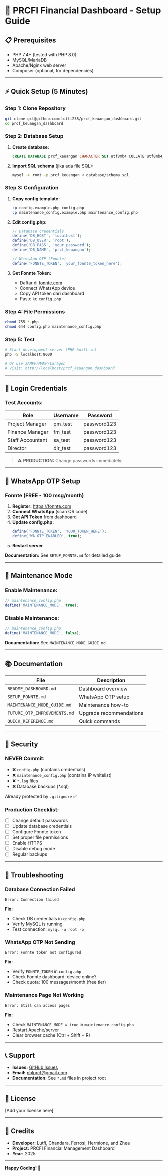 # 🚀 PRCFI Financial Dashboard - Setup Guide

## 📋 **Prerequisites**

- PHP 7.4+ (tested with PHP 8.0)
- MySQL/MariaDB
- Apache/Nginx web server
- Composer (optional, for dependencies)

---

## ⚡ **Quick Setup (5 Minutes)**

### **Step 1: Clone Repository**

```bash
git clone git@github.com:lutfi238/prcf_keuangan_dashboard.git
cd prcf_keuangan_dashboard
```

### **Step 2: Database Setup**

1. **Create database:**
   ```sql
   CREATE DATABASE prcf_keuangan CHARACTER SET utf8mb4 COLLATE utf8mb4_unicode_ci;
   ```

2. **Import SQL schema** (jika ada file SQL):
   ```bash
   mysql -u root -p prcf_keuangan < database/schema.sql
   ```

### **Step 3: Configuration**

1. **Copy config template:**
   ```bash
   cp config.example.php config.php
   cp maintenance_config.example.php maintenance_config.php
   ```

2. **Edit config.php:**
   ```php
   // Database credentials
   define('DB_HOST', 'localhost');
   define('DB_USER', 'root');
   define('DB_PASS', 'your_password');
   define('DB_NAME', 'prcf_keuangan');
   
   // WhatsApp OTP (Fonnte)
   define('FONNTE_TOKEN', 'your_fonnte_token_here');
   ```

3. **Get Fonnte Token:**
   - Daftar di [fonnte.com](https://fonnte.com)
   - Connect WhatsApp device
   - Copy API token dari dashboard
   - Paste ke `config.php`

### **Step 4: File Permissions**

```bash
chmod 755 *.php
chmod 644 config.php maintenance_config.php
```

### **Step 5: Test**

```bash
# Start development server (PHP built-in)
php -S localhost:8000

# Or use XAMPP/MAMP/Laragon
# Visit: http://localhost/prcf_keuangan_dashboard
```

---

## 🔑 **Login Credentials**

### **Test Accounts:**

| Role | Username | Password |
|------|----------|----------|
| Project Manager | pm_test | password123 |
| Finance Manager | fm_test | password123 |
| Staff Accountant | sa_test | password123 |
| Director | dir_test | password123 |

> ⚠️ **PRODUCTION:** Change passwords immediately!

---

## 📱 **WhatsApp OTP Setup**

### **Fonnte (FREE - 100 msg/month)**

1. **Register:** https://fonnte.com
2. **Connect WhatsApp** (scan QR code)
3. **Get API Token** from dashboard
4. **Update config.php:**
   ```php
   define('FONNTE_TOKEN', 'YOUR_TOKEN_HERE');
   define('WA_OTP_ENABLED', true);
   ```
5. **Restart server**

**Documentation:** See `SETUP_FONNTE.md` for detailed guide

---

## 🔧 **Maintenance Mode**

### **Enable Maintenance:**

```php
// maintenance_config.php
define('MAINTENANCE_MODE', true);
```

### **Disable Maintenance:**

```php
// maintenance_config.php
define('MAINTENANCE_MODE', false);
```

**Documentation:** See `MAINTENANCE_MODE_GUIDE.md`

---

## 📚 **Documentation**

| File | Description |
|------|-------------|
| `README_DASHBOARD.md` | Dashboard overview |
| `SETUP_FONNTE.md` | WhatsApp OTP setup |
| `MAINTENANCE_MODE_GUIDE.md` | Maintenance how-to |
| `FUTURE_OTP_IMPROVEMENTS.md` | Upgrade recommendations |
| `QUICK_REFERENCE.md` | Quick commands |

---

## 🚨 **Security**

### **NEVER Commit:**

- ❌ `config.php` (contains credentials)
- ❌ `maintenance_config.php` (contains IP whitelist)
- ❌ `*.log` files
- ❌ Database backups (*.sql)

Already protected by `.gitignore` ✅

### **Production Checklist:**

- [ ] Change default passwords
- [ ] Update database credentials
- [ ] Configure Fonnte token
- [ ] Set proper file permissions
- [ ] Enable HTTPS
- [ ] Disable debug mode
- [ ] Regular backups

---

## 🐛 **Troubleshooting**

### **Database Connection Failed**

```
Error: Connection failed
```

**Fix:**
- Check DB credentials in `config.php`
- Verify MySQL is running
- Test connection: `mysql -u root -p`

### **WhatsApp OTP Not Sending**

```
Error: Fonnte token not configured
```

**Fix:**
- Verify `FONNTE_TOKEN` in `config.php`
- Check Fonnte dashboard: device online?
- Check quota: 100 messages/month (free tier)

### **Maintenance Page Not Working**

```
Error: Still can access pages
```

**Fix:**
- Check `MAINTENANCE_MODE = true` in `maintenance_config.php`
- Restart Apache/server
- Clear browser cache (Ctrl + Shift + R)

---

## 📞 **Support**

- **Issues:** [GitHub Issues](https://github.com/lutfi238/prcf_keuangan_dashboard/issues)
- **Email:** pblprcf@gmail.com
- **Documentation:** See `*.md` files in project root

---

## 📄 **License**

[Add your license here]

---

## 🙏 **Credits**

- **Developer:** Lutfi, Chandara, Ferrosi, Hermione, and Zhea
- **Project:** PRCFI Financial Management Dashboard
- **Year:** 2025

---

**Happy Coding! 💪**

